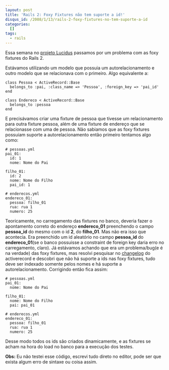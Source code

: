 ```yaml
--- 
layout: post
title: 'Rails 2: Foxy Fixtures não tem suporte a id!'
disqus_id: /2008/1/13/rails-2-foxy-fixtures-no-tem-suporte-a-id
categories: 
  []
tags:
  - rails
---
```



Essa semana no [projeto Lucidus][lucidus] passamos por um problema com as foxy fixtures do Rails 2.

Estávamos utilizando um modelo que possuia um autorelacionamento e outro modelo que se relacionava com o primeiro. Algo equivalente a:

    class Pessoa < ActiveRecord::Base  
      belongs_to :pai, :class_name => 'Pessoa', :foreign_key => 'pai_id'  
    end  

    class Endereco < ActiveRecord::Base  
      belongs_to :pessoa  
    end  

E precisávamos criar uma fixture de pessoa que tivesse um relacionamento para outra fixture pessoa, além de uma fixture de endereço que se relacionasse com uma de pessoa. Não sabiamos que as foxy fixtures possuiam suporte a autorelacionamento então primeiro tentamos algo como:

    # pessoas.yml
    pai_01:
      id: 1
      nome: Nome do Pai

    filho_01:
      id: 2
      nome: Nome do Filho
      pai_id: 1

    # enderecos.yml
    endereco_01:
      pessoa: filho_01
      rua: rua 1
      numero: 25

Teoricamente, no carregamento das fixtures no banco, deveria fazer o apontamento correto do endereço **endereco\_01** preenchendo o campo **pessoa\_id** do mesmo com o id **2**, do **filho\_01**. Mas não era isso que acontecia. Era preenchido um id aleatório no campo **pessoa\_id** do **endereco\_01**(se o banco possuisse a constraint de foreign key daria erro no carregamento, claro). Já estávamos achando que era um problema/bug(e é na verdade) das foxy fixtures, mas resolvi pesquisar no [changelog][cl] do activerecord e descobri que não há suporte a ids nas foxy fixtures, tudo deve ser indexado somente pelos nomes e há suporte a autorelacionamento. Corrigindo então fica assim:

    # pessoas.yml
    pai_01:
      nome: Nome do Pai

    filho_01:
      nome: Nome do Filho
      pai: pai_01

    # enderecos.yml
    endereco_01:
      pessoa: filho_01
      rua: rua 1
      numero: 25

Desse modo todos os ids são criados dinamicamente, e as fixtures se acham na hora do load no banco para a execução dos testes.

**Obs:** Eu não testei esse código, escrevi tudo direto no editor, pode ser que exista algum erro de sintaxe ou coisa assim.

[lucidus]: http://www.rioonrails.com.br/speeches/projeto-lucidus
[cl]: http://api.rubyonrails.com/files/vendor/rails/activerecord/CHANGELOG.html



